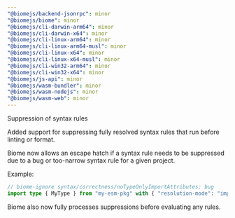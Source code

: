 ```yaml
---
"@biomejs/backend-jsonrpc": minor
"@biomejs/biome": minor
"@biomejs/cli-darwin-arm64": minor
"@biomejs/cli-darwin-x64": minor
"@biomejs/cli-linux-arm64": minor
"@biomejs/cli-linux-arm64-musl": minor
"@biomejs/cli-linux-x64": minor
"@biomejs/cli-linux-x64-musl": minor
"@biomejs/cli-win32-arm64": minor
"@biomejs/cli-win32-x64": minor
"@biomejs/js-api": minor
"@biomejs/wasm-bundler": minor
"@biomejs/wasm-nodejs": minor
"@biomejs/wasm-web": minor
---
```


Suppression of syntax rules

Added support for suppressing fully resolved syntax rules that run before linting or format.

Biome now allows an escape hatch if a syntax rule needs to be suppressed due to a bug or too-narrow syntax rule for a given
project.

Example:

```typescript
// biome-ignore syntax/correctness/noTypeOnlyImportAttributes: bug
import type { MyType } from "my-esm-pkg" with { "resolution-mode": "import" };
```

Biome also now fully processes suppressions before evaluating any rules.
